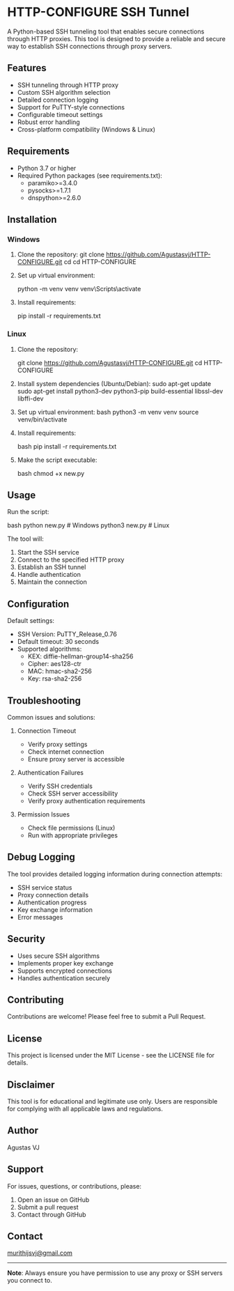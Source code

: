 # HTTP-CONFIGURE SSH Tunnel

A Python-based SSH tunneling tool that enables secure connections through HTTP proxies. This tool is designed to provide a reliable and secure way to establish SSH connections through proxy servers.

## Features

- SSH tunneling through HTTP proxy
- Custom SSH algorithm selection
- Detailed connection logging
- Support for PuTTY-style connections
- Configurable timeout settings
- Robust error handling
- Cross-platform compatibility (Windows & Linux)

## Requirements

- Python 3.7 or higher
- Required Python packages (see requirements.txt):
  - paramiko>=3.4.0
  - pysocks>=1.7.1
  - dnspython>=2.6.0

## Installation

### Windows

1. Clone the repository: 
git clone https://github.com/Agustasvj/HTTP-CONFIGURE.git
  cd 
cd HTTP-CONFIGURE


2. Set up virtual environment:
  
    python -m venv venv
    venv\Scripts\activate


3. Install requirements:
     
    pip install -r requirements.txt

   
### Linux

1. Clone the repository:
   
     git clone https://github.com/Agustasvj/HTTP-CONFIGURE.git
     cd HTTP-CONFIGURE

2. Install system dependencies (Ubuntu/Debian):
     sudo apt-get update
     sudo apt-get install python3-dev python3-pip build-essential libssl-dev        libffi-dev

3. Set up virtual environment:
     bash
   python3 -m venv venv
   source venv/bin/activate


4. Install requirements:
   
    bash
    pip install -r requirements.txt


5. Make the script executable:

   bash
   chmod +x new.py


## Usage

Run the script:

  bash
  python new.py # Windows
  python3 new.py # Linux



The tool will:
1. Start the SSH service
2. Connect to the specified HTTP proxy
3. Establish an SSH tunnel
4. Handle authentication
5. Maintain the connection

## Configuration

Default settings:
- SSH Version: PuTTY_Release_0.76
- Default timeout: 30 seconds
- Supported algorithms:
  - KEX: diffie-hellman-group14-sha256
  - Cipher: aes128-ctr
  - MAC: hmac-sha2-256
  - Key: rsa-sha2-256

## Troubleshooting

Common issues and solutions:

1. Connection Timeout
   - Verify proxy settings
   - Check internet connection
   - Ensure proxy server is accessible

2. Authentication Failures
   - Verify SSH credentials
   - Check SSH server accessibility
   - Verify proxy authentication requirements

3. Permission Issues
   - Check file permissions (Linux)
   - Run with appropriate privileges

## Debug Logging

The tool provides detailed logging information during connection attempts:
- SSH service status
- Proxy connection details
- Authentication progress
- Key exchange information
- Error messages

## Security

- Uses secure SSH algorithms
- Implements proper key exchange
- Supports encrypted connections
- Handles authentication securely

## Contributing

Contributions are welcome! Please feel free to submit a Pull Request.

## License

This project is licensed under the MIT License - see the LICENSE file for details.

## Disclaimer

This tool is for educational and legitimate use only. Users are responsible for complying with all applicable laws and regulations.

## Author

Agustas VJ

## Support

For issues, questions, or contributions, please:
1. Open an issue on GitHub
2. Submit a pull request
3. Contact through GitHub

## Contact
 murithijsvj@gmail.com

---
**Note**: Always ensure you have permission to use any proxy or SSH servers you connect to.
